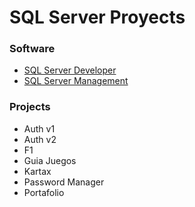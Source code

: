 # SQL Server Proyects

### Software
* [SQL Server Developer](https://www.microsoft.com/es-cl/sql-server/sql-server-downloads)
* [SQL Server Management](https://learn.microsoft.com/es-es/sql/ssms)

### Projects
* Auth v1
* Auth v2
* F1
* Guia Juegos
* Kartax
* Password Manager
* Portafolio
